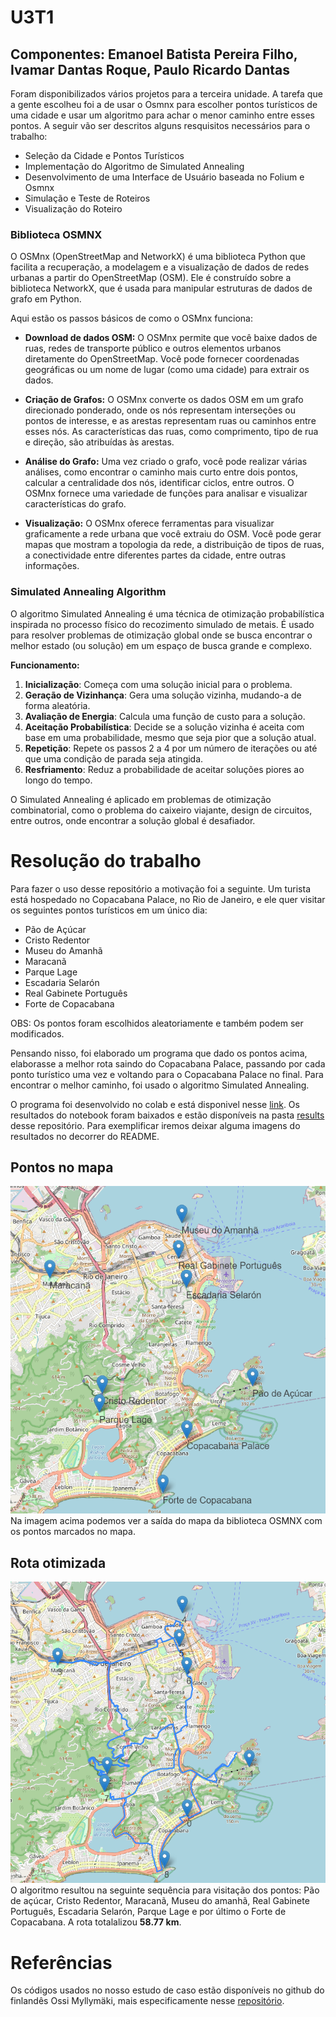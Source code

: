 # U3T1
## Componentes: Emanoel Batista Pereira Filho, Ivamar Dantas Roque, Paulo Ricardo Dantas

Foram disponibilizados vários projetos para a terceira unidade. A tarefa que a gente escolheu foi a de usar o Osmnx para escolher pontos turísticos de uma cidade e usar um algoritmo para achar o menor caminho entre esses pontos. A seguir vão ser descritos alguns resquisitos necessários para o trabalho:

- Seleção da Cidade e Pontos Turísticos
- Implementação do Algoritmo de Simulated Annealing
- Desenvolvimento de uma Interface de Usuário baseada no Folium e Osmnx
- Simulação e Teste de Roteiros
- Visualização do Roteiro


### Biblioteca OSMNX

O OSMnx (OpenStreetMap and NetworkX) é uma biblioteca Python que facilita a recuperação, a modelagem e a visualização de dados de redes urbanas a partir do OpenStreetMap (OSM). Ele é construído sobre a biblioteca NetworkX, que é usada para manipular estruturas de dados de grafo em Python.

Aqui estão os passos básicos de como o OSMnx funciona:

- **Download de dados OSM:**
O OSMnx permite que você baixe dados de ruas, redes de transporte público e outros elementos urbanos diretamente do OpenStreetMap.
Você pode fornecer coordenadas geográficas ou um nome de lugar (como uma cidade) para extrair os dados.

- **Criação de Grafos:**
O OSMnx converte os dados OSM em um grafo direcionado ponderado, onde os nós representam interseções ou pontos de interesse, e as arestas representam ruas ou caminhos entre esses nós.
As características das ruas, como comprimento, tipo de rua e direção, são atribuídas às arestas.

- **Análise do Grafo:**
Uma vez criado o grafo, você pode realizar várias análises, como encontrar o caminho mais curto entre dois pontos, calcular a centralidade dos nós, identificar ciclos, entre outros.
O OSMnx fornece uma variedade de funções para analisar e visualizar características do grafo.

- **Visualização:**
O OSMnx oferece ferramentas para visualizar graficamente a rede urbana que você extraiu do OSM.
Você pode gerar mapas que mostram a topologia da rede, a distribuição de tipos de ruas, a conectividade entre diferentes partes da cidade, entre outras informações.

### Simulated Annealing Algorithm

O algoritmo Simulated Annealing é uma técnica de otimização probabilística inspirada no processo físico do recozimento simulado de metais. É usado para resolver problemas de otimização global onde se busca encontrar o melhor estado (ou solução) em um espaço de busca grande e complexo.

**Funcionamento:**
1. **Inicialização**: Começa com uma solução inicial para o problema.
2. **Geração de Vizinhança**: Gera uma solução vizinha, mudando-a de forma aleatória.
3. **Avaliação de Energia**: Calcula uma função de custo para a solução.
4. **Aceitação Probabilística**: Decide se a solução vizinha é aceita com base em uma probabilidade, mesmo que seja pior que a solução atual.
5. **Repetição**: Repete os passos 2 a 4 por um número de iterações ou até que uma condição de parada seja atingida.
6. **Resfriamento**: Reduz a probabilidade de aceitar soluções piores ao longo do tempo.

O Simulated Annealing é aplicado em problemas de otimização combinatorial, como o problema do caixeiro viajante, design de circuitos, entre outros, onde encontrar a solução global é desafiador.


# Resolução do trabalho

Para fazer o uso desse repositório a motivação foi a seguinte. Um turista está hospedado no Copacabana Palace, no Rio de Janeiro, e ele quer visitar os seguintes pontos turísticos em um único dia:
- Pão de Açúcar
- Cristo Redentor
- Museu do Amanhã
- Maracanã
- Parque Lage
- Escadaria Selarón
- Real Gabinete Português
- Forte de Copacabana

OBS: Os pontos foram escolhidos aleatoriamente e também podem ser modificados.

Pensando nisso, foi elaborado um programa que dado os pontos acima, elaborasse a melhor rota saindo do Copacabana Palace, passando por cada ponto turístico uma vez e voltando para o Copacabana Palace no final. Para encontrar o melhor caminho, foi usado o algoritmo Simulated Annealing.

O programa foi desenvolvido no colab e está disponivel nesse [link](https://github.com/rikdantas/Algoritmos-Estruturas-Dados-II/blob/main/U3T1/source/U3T1.ipynb). Os resultados do notebook foram baixados e estão disponíveis na pasta [results](https://github.com/rikdantas/Algoritmos-Estruturas-Dados-II/tree/main/U3T1/results) desse repositório. Para exemplificar iremos deixar alguma imagens do resultados no decorrer do README.

## Pontos no mapa

![](img/rj_places_on_map.png)
Na imagem acima podemos ver a saída do mapa da biblioteca OSMNX com os pontos marcados no mapa.

## Rota otimizada

![](img/rj_optimal_route.png)
O algoritmo resultou na seguinte sequência para visitação dos pontos: Pão de açúcar, Cristo Redentor, Maracanã, Museu do amanhã, Real Gabinete Português, Escadaria Selarón, Parque Lage e por último o Forte de Copacabana. A rota totalalizou **58.77 km**.

# Referências

Os códigos usados no nosso estudo de caso estão disponíveis no github do finlandês Ossi Myllymäki, mais especificamente nesse [repositório](https://github.com/omyllymaki/conquering-seven-hills/tree/main).
